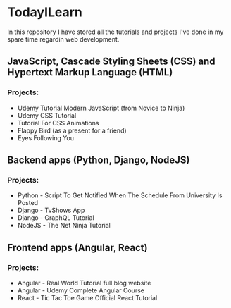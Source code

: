 # TodayILearn
In this repository I have stored all the tutorials and projects I've done in my spare time regardin web development.

## JavaScript, Cascade Styling Sheets (CSS) and Hypertext Markup Language (HTML)

### Projects:
* Udemy Tutorial Modern JavaScript (from Novice to Ninja)
* Udemy CSS Tutorial
* Tutorial For CSS Animations
* Flappy Bird (as a present for a friend)
* Eyes Following You


## Backend apps (Python, Django, NodeJS)

### Projects:
* Python - Script To Get Notified When The Schedule From University Is Posted
* Django - TvShows App
* Django - GraphQL Tutorial
* NodeJS - The Net Ninja Tutorial

## Frontend apps (Angular, React)

### Projects:
* Angular - Real World Tutorial full blog website
* Angular - Udemy Complete Angular Course
* React - Tic Tac Toe Game Official React Tutorial



